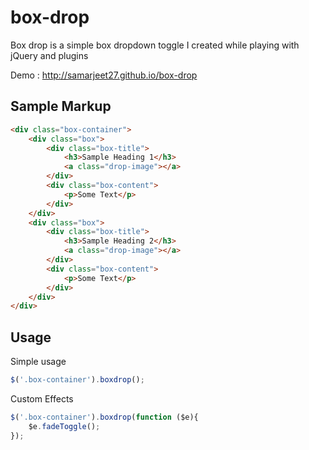 box-drop
===

Box drop is a simple box dropdown toggle I created while playing with jQuery and plugins

Demo : http://samarjeet27.github.io/box-drop

Sample Markup
---
```html
<div class="box-container">
	<div class="box">
		<div class="box-title">
			<h3>Sample Heading 1</h3>
			<a class="drop-image"></a>
		</div>
		<div class="box-content">
			<p>Some Text</p>
		</div>
	</div>
	<div class="box">
		<div class="box-title">
			<h3>Sample Heading 2</h3>
			<a class="drop-image"></a>
		</div>
		<div class="box-content">
			<p>Some Text</p>
		</div>
	</div>
</div>
```
Usage
---

Simple usage

```javascript
$('.box-container').boxdrop();
```

Custom Effects
```javascript
$('.box-container').boxdrop(function ($e){
	$e.fadeToggle();
});
```